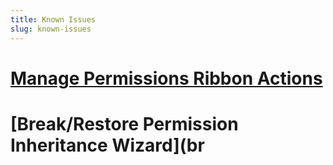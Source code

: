 ```yaml
---
title: Known Issues
slug: known-issues
---
```


# [Manage Permissions Ribbon Actions](manage-permissions-ribbon-actions.md)
# [Break/Restore Permission Inheritance Wizard](br